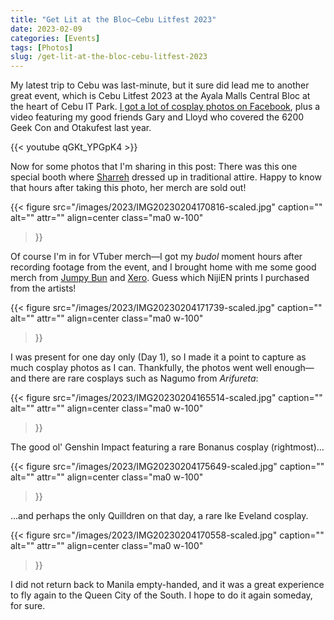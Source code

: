 ```yaml
---
title: "Get Lit at the Bloc—Cebu Litfest 2023"
date: 2023-02-09
categories: [Events]
tags: [Photos]
slug: /get-lit-at-the-bloc-cebu-litfest-2023
---
```


My latest trip to Cebu was last-minute, but it sure did lead me to another great event, which is Cebu Litfest 2023 at the Ayala Malls Central Bloc at the heart of Cebu IT Park. [I got a lot of cosplay photos on Facebook](https://www.facebook.com/media/set/?set=a.620416513426999&type=3), plus a video featuring my good friends Gary and Lloyd who covered the 6200 Geek Con and Otakufest last year.

{{< youtube qGKt_YPGpK4 >}}

Now for some photos that I'm sharing in this post: There was this one special booth where [Sharreh](https://www.facebook.com/sharrie.gail/posts/pfbid037pDcocgyQeY13r8T6Y7PSXZS6ga4syK9UtRGjxwXdGSk71RbizvLuFjntkynfqu6l) dressed up in traditional attire. Happy to know that hours after taking this photo, her merch are sold out!

{{< figure
  src="/images/2023/IMG20230204170816-scaled.jpg"
  caption=""
  alt="" attr="" 
  align=center class="ma0 w-100"
>}}

Of course I'm in for VTuber merch—I got my _budol_ moment hours after recording footage from the event, and I brought home with me some good merch from [Jumpy Bun](https://mobile.twitter.com/JumpyBun/status/1620062736825876480/photo/2) and [Xero](https://mobile.twitter.com/buccigangg_/status/1621796613105807360). Guess which NijiEN prints I purchased from the artists!

{{< figure
  src="/images/2023/IMG20230204171739-scaled.jpg"
  caption=""
  alt="" attr="" 
  align=center class="ma0 w-100"
>}}

I was present for one day only (Day 1), so I made it a point to capture as much cosplay photos as I can. Thankfully, the photos went well enough—and there are rare cosplays such as Nagumo from _Arifureta_:

{{< figure
  src="/images/2023/IMG20230204165514-scaled.jpg"
  caption=""
  alt="" attr="" 
  align=center class="ma0 w-100"
>}}

The good ol' Genshin Impact featuring a rare Bonanus cosplay (rightmost)...

{{< figure
  src="/images/2023/IMG20230204175649-scaled.jpg"
  caption=""
  alt="" attr="" 
  align=center class="ma0 w-100"
>}}

...and perhaps the only Quilldren on that day, a rare Ike Eveland cosplay.

{{< figure
  src="/images/2023/IMG20230204170558-scaled.jpg"
  caption=""
  alt="" attr="" 
  align=center class="ma0 w-100"
>}}

I did not return back to Manila empty-handed, and it was a great experience to fly again to the Queen City of the South. I hope to do it again someday, for sure.
